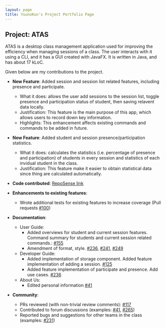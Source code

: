 ```yaml
---
layout: page
title: YuunoKun's Project Portfolio Page
---
```


## Project: ATAS

ATAS is a desktop class management application used for improving the efficiency when managing sessions of a class. The user interacts with it using a CLI, and it has a GUI created with JavaFX. It is written in Java, and has about 17 kLoC.

Given below are my contributions to the project.

* **New Feature**: Added session and session list related features, including presence and participate.
  * What it does: allows the user add sessions to the session list, toggle presence and participation status of student, then saving relavent data locally.
  * Justification: This feature is the main purpose of this app, which allows users to record down key information.
  * Highlights: This enhancement affects existing commands and commands to be added in future.

* **New Feature**: Added student and session presence/participation statistics.
  * What it does: calculates the statistics (i.e. percentage of presence and participation) of students in every session and statistics of each invidual student in the class.
  * Justification: This feature make it easier to obtain statistical data since thing are calculated automatically.
  
* **Code contributed**: [RepoSense link](https://nus-cs2103-ay2021s1.github.io/tp-dashboard/#breakdown=true&search=&sort=totalCommits%20dsc&sortWithin=title&timeframe=commit&mergegroup=&groupSelect=groupByRepos&tabOpen=true&checkedFileTypes=docs~functional-code~test-code~other&tabType=authorship&zFR=false&tabAuthor=YuunoKun&tabRepo=AY2021S1-CS2103T-W16-4%2Ftp%5Bmaster%5D&authorshipIsMergeGroup=false&authorshipFileTypes=docs~functional-code~test-code)

* **Enhancements to existing features**:
  * Wrote additional tests for existing features to increase coverage (Pull requests [\#100](https://github.com/AY2021S1-CS2103T-W16-4/tp/pull/100))

* **Documentation**:
  * User Guide:
    * Added overviews for student and current session features. Command summary for students and current session related commands.: [\#155](https://github.com/AY2021S1-CS2103T-W16-4/tp/pull/155)
    * Amendment of format, style. [\#236](https://github.com/AY2021S1-CS2103T-W16-4/tp/pull/236), [\#241](https://github.com/AY2021S1-CS2103T-W16-4/tp/pull/241), [\#249](https://github.com/AY2021S1-CS2103T-W16-4/tp/pull/249)
  * Developer Guide:
    * Added implementation of storage component. Added feature implementation of adding a session. [\#125](https://github.com/AY2021S1-CS2103T-W16-4/tp/pull/125)
    * Added feature implementation of participate and presence. Add use cases. [\#236](https://github.com/AY2021S1-CS2103T-W16-4/tp/pull/236)
  * About Us:
    * Edited personal information  [\#41](https://github.com/AY2021S1-CS2103T-W16-4/tp/pull/134)

* **Community**:
  * PRs reviewed (with non-trivial review comments): [\#117](https://github.com/AY2021S1-CS2103T-W16-4/tp/pull/117)
  * Contributed to forum discussions (examples: [#41](https://github.com/nus-cs2103-AY2021S1/forum/issues/41), [#265](https://github.com/nus-cs2103-AY2021S1/forum/issues/265))
  * Reported bugs and suggestions for other teams in the class (examples: [#231](https://github.com/AY2021S1-CS2103T-T13-4/tp/issues/231))

